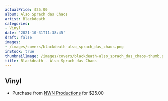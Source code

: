 ```yaml
---
actualPrice: $25.00
album: Also Sprach das Chaos
artist: Blackdeath
categories:
- Vinyl
date: '2021-10-31T11:38:45'
draft: false
images:
- /images/covers/blackdeath-also_sprach_das_chaos.png
inStock: true
thumbnailImage: /images/covers/blackdeath-also_sprach_das_chaos-thumb.png
title: Blackdeath - Also Sprach das Chaos
---
```


## Vinyl
* Purchase from [NWN Productions](http://shop.nwnprod.com/index.php?route=product/product&path=75&product_id=18568&sort=pd.name&order=ASC) for $25.00
